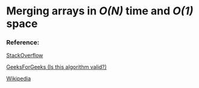 Merging arrays in *O(N)* time and *O(1)* space
===


### Reference:
[StackOverflow](https://stackoverflow.com/questions/2571049/how-to-sort-in-place-using-the-merge-sort-algorithm)

[GeeksForGeeks (Is this algorithm valid?)](https://www.geeksforgeeks.org/efficiently-merging-two-sorted-arrays-with-o1-extra-space/)

[Wikipedia](https://en.wikipedia.org/wiki/Merge_sort#Variants)